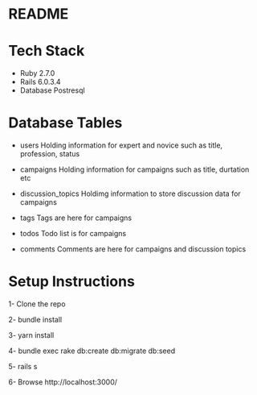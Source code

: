 # README

# Tech Stack
  - Ruby 2.7.0
  - Rails 6.0.3.4
  - Database Postresql

# Database Tables
  - users
    Holding information for expert and novice such as title, profession, status

  - campaigns
    Holding information for campaigns such as title, durtation etc

  - discussion_topics
    Holdimg information to store discussion data for campaigns

  - tags
    Tags are here for campaigns

  - todos
    Todo list is for campaigns

  - comments
    Comments are here for campaigns and discussion topics

# Setup Instructions
  1- Clone the repo
  
  2- bundle install
  
  3- yarn install
  
  4- bundle exec rake db:create db:migrate db:seed
  
  5- rails s
  
  6- Browse http://localhost:3000/
